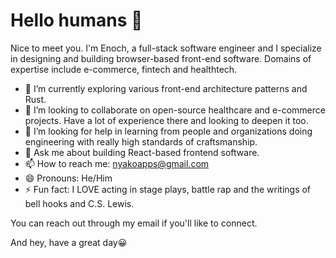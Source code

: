 # Hello humans 👋
Nice to meet you. I'm Enoch, a full-stack software engineer and I specialize in designing and building browser-based front-end software. Domains of expertise include e-commerce, fintech and healthtech. 

- 🌱 I’m currently exploring various front-end architecture patterns and Rust.
- 👯 I’m looking to collaborate on open-source healthcare and e-commerce projects. Have a lot of experience there and looking to deepen it too.
- 🤔 I’m looking for help in learning from people and organizations doing engineering with really high standards of craftsmanship. 
- 💬 Ask me about building React-based frontend software.
- 📫 How to reach me: nyakoapps@gmail.com
- 😄 Pronouns: He/Him
- ⚡ Fun fact: I LOVE acting in stage plays, battle rap and the writings of bell hooks and C.S. Lewis. 

You can reach out through my email if you'll like to connect. 

And hey, have a great day😀

<!--
**enochN/enochN** is a ✨ _special_ ✨ repository because its `README.md` (this file) appears on your GitHub profile.

Here are some ideas to get you started:

- 🔭 I’m currently working on ...
- 🌱 I’m currently learning ...
- 👯 I’m looking to collaborate on ...
- 🤔 I’m looking for help with ...
- 💬 Ask me about ...
- 📫 How to reach me: ...
- 😄 Pronouns: ...
- ⚡ Fun fact: ...
-->
